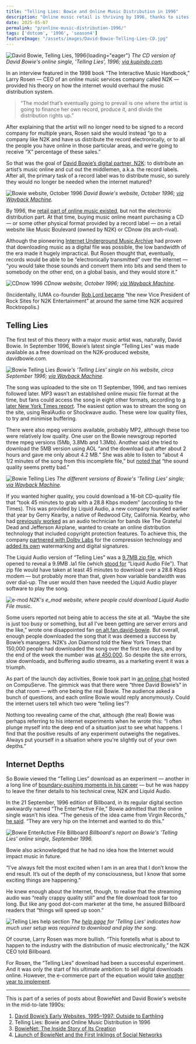 ```yaml
---
title: "Telling Lies: Bowie and Online Music Distribution in 1996"
description: "Online music retail is thriving by 1996, thanks to sites like Music Boulevard and CDnow. But music downloads and streaming is more of a challenge — as David Bowie discovers in September 1996."
date: 2025-05-07
permalink: "p/online-music-distribution-1996/"
tags: ['dotcom', '1996', 'season4']
featureImage: "/assets/images/David-Bowie-Telling-Lies-CD.jpg"
---
```


![David Bowie, Telling Lies, 1996](/assets/images/David-Bowie-Telling-Lies-CD.jpg){loading="eager"}
*The CD version of David Bowie's online single, 'Telling Lies', 1996; [via kupindo.com](https://www.kupindo.com/Audio-diskovi/71944641_David-Bowie-Telling-lies-CDS-ORIGINAL).*

In an interview featured in the 1998 book “The Interactive Music Handbook,” Larry Rosen — CEO of an online music services company called N2K — provided his theory on how the internet would overhaul the music distribution system.

> “The model that’s eventually going to prevail is one where the artist is going to finance her own record, produce it, and divide the distribution rights up.” 

After explaining that the artist will no longer need to be signed to a record company for multiple years, Rosen said she would instead “go to a company like N2K and have us distribute the record electronically, or to all the people you have online in those particular areas, and we’re going to receive “X” percentage of these sales.”

So that was the goal of [David Bowie’s digital partner, N2K](/p/david-bowie-website-1995-1997/): to distribute an artist’s music online and cut out the middlemen, a.k.a. the record labels. After all, the primary task of a record label was to distribute music, so surely they would no longer be needed when the internet matured? 

![Bowie website, October 1996](/assets/images/bowie-website-home-oct1996.jpg)
*David Bowie's website, October 1996; [via Wayback Machine](https://web.archive.org/web/19961018163535/http://www.davidbowie.com:80/).*

By 1996, the [retail part of online music existed](/p/state-of-online-music-1996/), but not the electronic distribution part. At that time, buying music online meant purchasing a CD — or some other physical format provided by a record label — on a retail website like Music Boulevard (owned by N2K) or CDnow (its arch-rival). 

Although the pioneering [Internet Underground Music Archive](/p/iuma-1994/) had proven that downloading music as a digital file was possible, the low bandwidth of the era made it hugely impractical. But Rosen thought that, eventually, records would be able to be “electronically transmitted” over the internet — “you would take those sounds and convert them into bits and send them to somebody on the other end, on a global basis, and they would store it.” 

![CDnow 1996](/assets/images/cdnow-oct1996-edited.jpg)
*CDnow website, October 1996; [via Wayback Machine](https://web.archive.org/web/19961031125406/http://cdnow.com/).*

(Incidentally, IUMA co-founder [Rob Lord became](https://groups.google.com/g/alt.fan.david-bowie/c/Jqho_639Z34/m/WwwZNRrQOFsJ?pli=1) “the new Vice President of Rock Sites for N2K Entertainment” at around the same time N2K acquired Rocktropolis.)

## Telling Lies

The first test of this theory with a major music artist was, naturally, David Bowie. In September 1996, Bowie’s latest single “Telling Lies” was made available as a free download on the N2K-produced website, davidbowie.com.

![Bowie Telling Lies](/assets/images/telling-lies-frontpage-1996.jpg)
*Bowie's 'Telling Lies' single on his website, circa September 1996; [via Wayback Machine](https://web.archive.org/web/19970618175936/http://www.davidbowie.com/2.0/history/lies/).*

The song was uploaded to the site on 11 September, 1996, and two remixes followed later. MP3 wasn’t an established online music file format at the time, but fans could access the song in eight other formats, according to [a later New York Times report](https://archive.nytimes.com/www.nytimes.com/library/cyber/digimet/012097digimet.html). The easiest option was to stream the song on the site, using RealAudio or Shockwave audio. These were low quality files, to try and minimise buffering. 

There were also mpeg versions available, probably MP2, although these too were relatively low quality. One user on the Bowie newsgroup reported three mpeg versions (5Mb, 3.8Mb and 1.3Mb). Another said she tried to download the 5MB version using AOL “and the download quit after about 2 hours and gave me only about 4.2 MB.” She was able to listen to “about 4 1/2 minutes of the song from this incomplete file,” but [noted that](https://groups.google.com/g/alt.fan.david-bowie/c/OTosmGXPE28/m/wpeqn_eWj58J) “the sound quality seems pretty bad.” 

![Bowie Telling Lies](/assets/images/bowie-tellinglies-website-1996.jpg)
*The different versions of Bowie's 'Telling Lies' single; [via Wayback Machine](https://web.archive.org/web/19970719174334/http://www.davidbowie.com/2.0/history/lies/para777.html).*

If you wanted higher quality, you could download a 16-bit CD-quality file that “took 45 minutes to grab with a 28.8 Kbps modem” (according to the Times). This was provided by Liquid Audio, a new company founded earlier that year by Gerry Kearby, a native of Redwood City, California. Kearby, who had [previously worked](https://www.wired.com/1997/01/vp-dream-job-liquid-audio/) as an audio technician for bands like The Grateful Dead and Jefferson Airplane, wanted to create an online distribution technology that included copyright protection features. To achieve this, the company [partnered with Dolby Labs](https://archive.org/details/beyondchartsmp3d0000hari/page/62/mode/2up?q=wiser) for the compression technology and [added its own](https://orca.cardiff.ac.uk/id/eprint/116065/1/Rich_Samuels_Thesis_final.pdf) watermarking and digital signatures.

The Liquid Audio version of “Telling Lies” was a [9.7MB zip file](https://web.archive.org/web/19970331054456/http://e-mod.com/), which opened to reveal a 9.9MB .la1 file (which [stood for](https://www.solvusoft.com/en/file-extensions/file-extension-la1/) “Liquid Audio File”). That zip file would have taken at least 45 minutes to download over a 28.8 Kbps modem — but probably more than that, given how variable bandwidth was over dial-up. The user would then have needed the Liquid Audio player software to play the song. 

![e-mod](/assets/images/emod-screenshot.jpg)
*N2K's e_mod website, where people could download Liquid Audio File music.*

Some users reported not being able to access the site at all. “Maybe the site is just too busy or something, but all I've been getting are server errors and the like,” wrote one disappointed fan [on alt.fan.david-bowie](https://groups.google.com/g/alt.fan.david-bowie/c/OTosmGXPE28/m/qK9cZb8Qu3UJ). But overall, enough people downloaded the song that it was deemed a success by Bowie’s managers. N2K’s Jon Diamond told the New York Times that 150,000 people had downloaded the song over the first two days, and by the end of the week the number was [at 450,000](https://archive.nytimes.com/www.nytimes.com/library/cyber/digimet/012097digimet.html). So despite the site errors, slow downloads, and buffering audio streams, as a marketing event it was a triumph.

As part of the launch day activities, Bowie took part in [an online chat](http://www.bowiewonderworld.com/chats/dbchat0996.htm) hosted on CompuServe. The gimmick was that there were “three David Bowie’s” in the chat room — with one being the real Bowie. The audience asked a bunch of questions, and each online Bowie would reply anonymously. Could the internet users tell which two were “telling lies”?

Nothing too revealing came of the chat, although (the real) Bowie was perhaps referring to his internet experiments when he wrote this: “I often plunge myself into the deep end of a situation just to see what happens. I find that the positive results of any experiment outweighs the negatives. Always put yourself in a situation where you're slightly out of your own depths.”

## Internet Depths

So Bowie viewed the “Telling Lies” download as an experiment — another in a long line of [boundary-pushing moments in his career](/p/bowienet-the-inside-story/) — but he was happy to leave the finer details to his technical crew, N2K and Liquid Audio. 

In the 21 September, 1996 edition of Billboard, in its regular digital section awkwardly named “The Enter*Active File,” Bowie admitted that the online single wasn’t his idea. “The genesis of the idea came from Virgin Records,” [he said](https://books.google.co.nz/books?id=wwkEAAAAMBAJ&pg=PA58&lpg=PA58&dq=n2k+david+bowie&source=bl&ots=cZGyS-mFdo&sig=ACfU3U1S2wiOy4xu0DM5g-jnF1ekl9RbyQ&hl=en&sa=X&ved=2ahUKEwiGn-Smh-HnAhX8yDgGHVSpDF0Q6AEwEnoECAoQAQ#v=onepage&q=n2k%20david%20bowie&f=false). “They are very hip on the Internet and wanted to do this.”

![Bowie EnterActive File Billboard](/assets/images/bowie-enteractive-file-sep96.jpg)
*Billboard's report on Bowie's 'Telling Lies' online single, September 1996.*

Bowie also acknowledged that he had no idea how the Internet would impact music in future.

“I’ve always felt the most excited when I am in an area that I don’t know the end result. It’s out of the depth of my consciousness, but I know that some exciting things are happening.”

He knew enough about the Internet, though, to realise that the streaming audio was “really crappy quality still” and the file download took far too long. But like any good dot-com marketer at the time, he assured Billboard readers that “things will speed up soon.”

![Telling Lies help section](/assets/images/telling-lies-instructions-1996.jpg)
*The [help page](https://web.archive.org/web/19970719174427/http://www.davidbowie.com/2.0/history/lies/help.html) for 'Telling Lies' indicates how much user setup was required to download and play the song.*

Of course, Larry Rosen was more bullish. “This foretells what is about to happen to the industry with the distribution of music electronically,” the N2K CEO told Billboard. 

For Rosen, the “Telling Lies” download had been a successful experiment. And it was only the start of his ultimate ambition: to sell digital downloads online. However, the e-commerce part of the equation would take [another year to implement](/p/digital-music-sales-1997/).

***

This is part of a series of posts about BowieNet and David Bowie's website in the mid-to-late 1990s:

1. [David Bowie’s Early Websites, 1995–1997: Outside to Earthling](/p/david-bowie-website-1995-1997/)
2. Telling Lies: Bowie and Online Music Distribution in 1996
3. [BowieNet: The Inside Story of Its Creation](/p/bowienet-the-inside-story/)
4. [Launch of BowieNet and the First Inklings of Social Networks](/p/bowienet-launch-1998/)